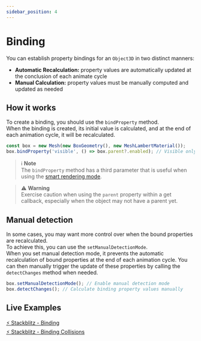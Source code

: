 ```yaml
---
sidebar_position: 4
---
```


# Binding

You can establish property bindings for an `Object3D` in two distinct manners:
- **Automatic Recalculation:** property values are automatically updated at the conclusion of each animate cycle
- **Manual Calculation:** property values must be manually computed and updated as needed

## How it works

To create a binding, you should use the `bindProperty` method. <br />
When the binding is created, its initial value is calculated, and at the end of each animation cycle, it will be recalculated.

```typescript
const box = new Mesh(new BoxGeometry(), new MeshLambertMaterial());
box.bindProperty('visible', () => box.parent?.enabled); // Visible only if parent is enabled
```
> ℹ️ **Note** <br />
> The `bindProperty` method has a third parameter that is useful when using the [smart rendering mode](./rendering/smart-rendering).

> ⚠️ **Warning** <br />
> Exercise caution when using the `parent` property within a get callback, especially when the object may not have a parent yet.

## Manual detection

In some cases, you may want more control over when the bound properties are recalculated. <br />
To achieve this, you can use the `setManualDetectionMode`. <br />
When you set manual detection mode, it prevents the automatic recalculation of bound properties at the end of each animation cycle.
You can then manually trigger the update of these properties by calling the `detectChanges` method when needed. 

```typescript
box.setManualDetectionMode(); // Enable manual detection mode
box.detectChanges(); // Calculate binding property values manually
```

## Live Examples

[⚡ Stackblitz - Binding](https://stackblitz.com/edit/three-ez-binding?file=src%2Fmain.ts) <br />
[⚡ Stackblitz - Binding Collisions](https://stackblitz.com/edit/three-ez-binding-collisions?file=src%2Fmain.ts)
